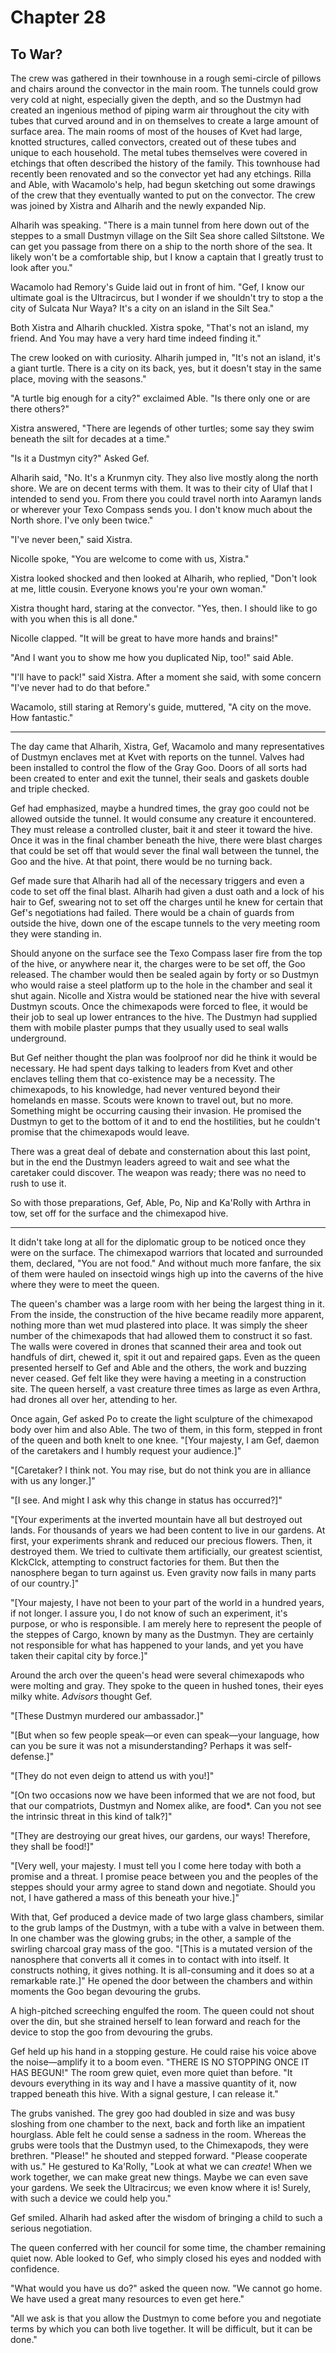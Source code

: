 # Chapter 28

## To War?

The crew was gathered in their townhouse in a rough semi-circle of pillows and chairs around the convector in the main room. The tunnels could grow very cold at night, especially given the depth, and so the Dustmyn had created an ingenious method of piping warm air throughout the city with tubes that curved around and in on themselves to create a large amount of surface area. The main rooms of most of the houses of Kvet had large, knotted structures, called convectors, created out of these tubes and unique to each household. The metal tubes themselves were covered in etchings that often described the history of the family. This townhouse had recently been renovated and so the convector yet had any etchings. Rilla and Able, with Wacamolo's help, had begun sketching out some drawings of the crew that they eventually wanted to put on the convector. The crew was joined by Xistra and Alharih and the newly expanded Nip.

Alharih was speaking. "There is a main tunnel from here down out of the steppes to a small Dustmyn village on the Silt Sea shore called Siltstone. We can get you passage from there on a ship to the north shore of the sea. It likely won't be a comfortable ship, but I know a captain that I greatly trust to look after you."

Wacamolo had Remory's Guide laid out in front of him. "Gef, I know our ultimate goal is the Ultracircus, but I wonder if we shouldn't try to stop a the city of Sulcata Nur Waya? It's a city on an island in the Silt Sea."

Both Xistra and Alharih chuckled. Xistra spoke, "That's not an island, my friend. And You may have a very hard time indeed finding it."

The crew looked on with curiosity. Alharih jumped in, "It's not an island, it's a giant turtle. There is a city on its back, yes, but it doesn't stay in the same place, moving with the seasons."

"A turtle big enough for a city?" exclaimed Able. "Is there only one or are there others?"

Xistra answered, "There are legends of other turtles; some say they swim beneath the silt for decades at a time."

"Is it a Dustmyn city?" Asked Gef.

Alharih said, "No. It's a Krunmyn city. They also live mostly along the north shore. We are on decent terms with them. It was to their city of Ulaf that I intended to send you. From there you could travel north into Aaramyn lands or wherever your Texo Compass sends you. I don't know much about the North shore. I've only been twice."

"I've never been," said Xistra.

Nicolle spoke, "You are welcome to come with us, Xistra."

Xistra looked shocked and then looked at Alharih, who replied, "Don't look at me, little cousin. Everyone knows you're your own woman."

Xistra thought hard, staring at the convector. "Yes, then. I should like to go with you when this is all done."

Nicolle clapped. "It will be great to have more hands and brains!"

"And I want you to show me how you duplicated Nip, too!" said Able.

"I'll have to pack!" said Xistra. After a moment she said, with some concern "I've never had to do that before."

Wacamolo, still staring at Remory's guide, muttered, "A city on the move. How fantastic."

* * *

The day came that Alharih, Xistra, Gef, Wacamolo and many representatives of Dustmyn enclaves met at Kvet with reports on the tunnel. Valves had been installed to control the flow of the Gray Goo. Doors of all sorts had been created to enter and exit the tunnel, their seals and gaskets double and triple checked.

Gef had emphasized, maybe a hundred times, the gray goo could not be allowed outside the tunnel. It would consume any creature it encountered. They must release a controlled cluster, bait it and steer it toward the hive. Once it was in the final chamber beneath the hive, there were blast charges that could be set off that would sever the final wall between the tunnel, the Goo and the hive. At that point, there would be no turning back.

Gef made sure that Alharih had all of the necessary triggers and even a code to set off the final blast. Alharih had given a dust oath and a lock of his hair to Gef, swearing not to set off the charges until he knew for certain that Gef's negotiations had failed. There would be a chain of guards from outside the hive, down one of the escape tunnels to the very meeting room they were standing in.

Should anyone on the surface see the Texo Compass laser fire from the top of the hive, or anywhere near it, the charges were to be set off, the Goo released. The chamber would then be sealed again by forty or so Dustmyn who would raise a steel platform up to the hole in the chamber and seal it shut again. Nicolle and Xistra would be stationed near the hive with several Dustmyn scouts. Once the chimexapods were forced to flee, it would be their job to seal up lower entrances to the hive. The Dustmyn had supplied them with mobile plaster pumps that they usually used to seal walls underground.

But Gef neither thought the plan was foolproof nor did he think it would be necessary. He had spent days talking to leaders from Kvet and other enclaves telling them that co-existence may be a necessity. The chimexapods, to his knowledge, had never ventured beyond their homelands en masse. Scouts were known to travel out, but no more. Something might be occurring causing their invasion. He promised the Dustmyn to get to the bottom of it and to end the hostilities, but he couldn't promise that the chimexapods would leave.

There was a great deal of debate and consternation about this last point, but in the end the Dustmyn leaders agreed to wait and see what the caretaker could discover. The weapon was ready; there was no need to rush to use it.

So with those preparations, Gef, Able, Po, Nip and Ka'Rolly with Arthra in tow, set off for the surface and the chimexapod hive. 

* * *

It didn't take long at all for the diplomatic group to be noticed once they were on the surface. The chimexapod warriors that located and surrounded them, declared, "You are not food." And without much more fanfare, the six of them were hauled on insectoid wings high up into the caverns of the hive where they were to meet the queen.

The queen's chamber was a large room with her being the largest thing in it. From the inside, the construction of the hive became readily more apparent, nothing more than wet mud plastered into place. It was simply the sheer number of the chimexapods that had allowed them to construct it so fast. The walls were covered in drones that scanned their area and took out handfuls of dirt, chewed it, spit it out and repaired gaps. Even as the queen presented herself to Gef and Able and the others, the work and buzzing never ceased. Gef felt like they were having a meeting in a construction site. The queen herself, a vast creature three times as large as even Arthra, had drones all over her, attending to her.

Once again, Gef asked Po to create the light sculpture of the chimexapod body over him and also Able. The two of them, in this form, stepped in front of the queen and both knelt to one knee. "[Your majesty, I am Gef, daemon of the caretakers and I humbly request your audience.]"

"[Caretaker? I think not. You may rise, but do not think you are in alliance with us any longer.]"

"[I see. And might I ask why this change in status has occurred?]"

"[Your experiments at the inverted mountain have all but destroyed out lands. For thousands of years we had been content to live in our gardens. At first, your experiments shrank and reduced our precious flowers. Then, it destroyed them. We tried to cultivate them artificially, our greatest scientist, KlckClck, attempting to construct factories for them. But then the nanosphere began to turn against us. Even gravity now fails in many parts of our country.]"

"[Your majesty, I have not been to your part of the world in a hundred years, if not longer. I assure you, I do not know of such an experiment, it's purpose, or who is responsible. I am merely here to represent the people of the steppes of Cargo, known by many as the Dustmyn. They are certainly not responsible for what has happened to your lands, and yet you have taken their capital city by force.]"

Around the arch over the queen's head were several chimexapods who were molting and gray. They spoke to the queen in hushed tones, their eyes milky white. *Advisors* thought Gef.

"[These Dustmyn murdered our ambassador.]"

"[But when so few people speak—or even can speak—your language, how can you be sure it was not a misunderstanding? Perhaps it was self-defense.]"

"[They do not even deign to attend us with you!]"

"[On two occasions now we have been informed that we are not food, but that our compatriots, Dustmyn and Nomex alike, are food*. Can you not see the intrinsic threat in this kind of talk?]"

"[They are destroying our great hives, our gardens, our ways! Therefore, they shall be food!]"

"[Very well, your majesty. I must tell you I come here today with both a promise and a threat. I promise peace between you and the peoples of the steppes should your army agree to stand down and negotiate. Should you not, I have gathered a mass of this beneath your hive.]"

With that, Gef produced a device made of two large glass chambers, similar to the grub lamps of the Dustmyn, with a tube with a valve in between them. In one chamber was the glowing grubs; in the other, a sample of the swirling charcoal gray mass of the goo. "[This is a mutated version of the nanosphere that converts all it comes in to contact with into itself. It constructs nothing, it gives nothing. It is all-consuming and it does so at a remarkable rate.]" He opened the door between the chambers and within moments the Goo began devouring the grubs.

A high-pitched screeching engulfed the room. The queen could not shout over the din, but she strained herself to lean forward and reach for the device to stop the goo from devouring the grubs.

Gef held up his hand in a stopping gesture. He could raise his voice above the noise—amplify it to a boom even. "THERE IS NO STOPPING ONCE IT HAS BEGUN!" The room grew quiet, even more quiet than before. "It devours everything in its way and I have a massive quantity of it, now trapped beneath this hive. With a signal gesture, I can release it."

The grubs vanished. The grey goo had doubled in size and was busy sloshing from one chamber to the next, back and forth like an impatient hourglass. Able felt he could sense a sadness in the room. Whereas the grubs were tools that the Dustmyn used, to the Chimexapods, they were brethren. "Please!" he shouted and stepped forward. "Please cooperate with us." He gestured to Ka'Rolly, "Look at what we can *create*! When we work together, we can make great new things. Maybe we can even save your gardens. We seek the Ultracircus; we even know where it is! Surely, with such a device we could help you."

Gef smiled. Alharih had asked after the wisdom of bringing a child to such a serious negotiation.

The queen conferred with her council for some time, the chamber remaining quiet now. Able looked to Gef, who simply closed his eyes and nodded with confidence.

"What would you have us do?" asked the queen now. "We cannot go home. We have used a great many resources to even get here."

"All we ask is that you allow the Dustmyn to come before you and negotiate terms by which you can both live together. It will be difficult, but it can be done."
